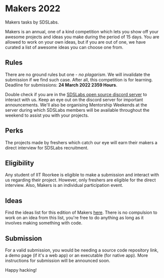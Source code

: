 # Makers 2022
Makers tasks by SDSLabs.

Makers is an annual, one of a kind competition which lets you show off your awesome projects and ideas you make during the period of 15 days. You are allowed to work on your own ideas, but if you are out of one, we have curated a list of awesome ideas you can choose one from.

## Rules
There are no ground rules but one - *no plagarism*. We will invalidate the submission if we find such case. After all, this competition is for learning. Deadline for submissions: __24 March 2022 2359 Hours__.  

Double check if you are in the [SDSLabs open source discord server](https://discord.gg/3j4SfxjCmB) to interact with us. Keep an eye out on the discord server for important announcements. We'll also be organising Mentorship Weekends at the server during which SDSLabs members will be available throughout the weekend to assist you with your projects.

## Perks
The projects made by freshers which catch our eye will earn their makers a direct interview for SDSLabs recruitment.

## Eligibility
Any student of IIT Roorkee is eligible to make a submission and interact with us regarding their project. However, only freshers are eligible for the direct interview. Also, Makers is an individual participation event. 

## Ideas
Find the ideas list for this edition of Makers [here](ideas/2022.pdf). There is no compulsion to work on an idea from this list, you're free to do anything as long as it involves making something with code.

## Submission
For a valid submission, you would be needing a source code repository link, a demo page (if it's a web app) or an executable (for native app). More instructions for submission will be announced soon.

Happy hacking!
